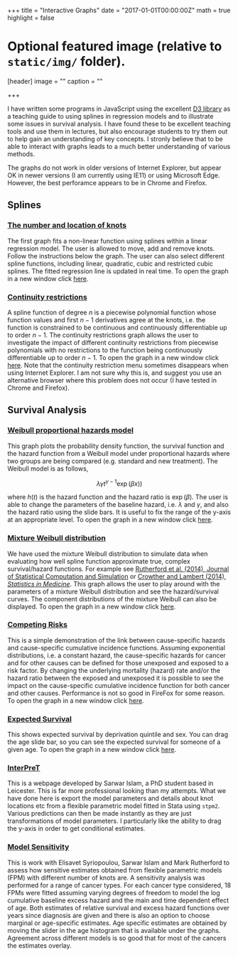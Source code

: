 +++
title = "Interactive Graphs"
date = "2017-01-01T00:00:00Z"
math = true
highlight = false

# Optional featured image (relative to `static/img/` folder).
[header]
image = ""
caption = ""

+++

I have written some programs in JavaScript using the excellent [D3 library](http://d3js.org) as a teaching guide to using splines in regression models and to illustrate some issues in survival analysis. I have found these to be excellent teaching tools and use them in lectures, but also encourage students to try them out to help gain an understanding of key concepts. I stronly believe that to be able to interact with graphs leads to a much better understanding of various methods.

The graphs do not work in older versions of Internet Explorer, but appear OK in newer versions (I am currently using IE11) or using Microsoft Edge. However, the best perforamce appears to be in Chrome and Firefox.


## Splines 


### <a href="spline_eg/spline_eg.html" target="_blank">The number and location of knots</a>

The first graph fits a non-linear function using splines within a linear regression model. The user is allowed to move, add and remove knots. Follow the instructions below the graph. The user can also select different spline functions, including linear, quadratic, cubic and restricted cubic splines. The fitted  regression line is updated in real time. To open the graph in a new window click <a href="spline_eg/spline_eg.html" target="_blank">here</a>.


### <a href="spline_continuity/spline_continuity.html" target="_blank">Continuity restrictions</a>

A spline function of degree $n$ is a piecewise polynomial function whose function values and first $n-1$ derivatives agree at the knots, i.e. the function is constrained to be continuous and continuously differentiable up to order $n-1$. The continuity restrictions graph allows the user to investigate the impact of different continuity restrictions from piecewise polynomials with no restrictions to the function being continuously differentiable up to order  $n-1$. To open the graph in a new window click <a href="spline_continuity/spline_continuity.html" target="_blank">here</a>. Note that the continuity restriction menu sometimes disappears when using Internet Explorer. I am not sure why this is, and suggest you use an alternative browser where this problem does not occur (I have tested in Chrome and Firefox).

## Survival Analysis

### <a href="survival_weibull/survival_weibull.html" target="_blank">Weibull proportional hazards model</a>

This graph plots the probability density function, the survival function and the hazard function from a Weibull model under proportional hazards where two groups are being compared (e.g. standard and new treatment). The Weibull model is as follows,

$$\lambda\gamma t^{\gamma-1}\exp(\beta x))$$

where $h(t)$ is the hazard function and the hazard ratio is $\exp(β)$. The user is able to change the parameters of the baseline hazard, i.e. $\lambda$ and $\gamma$, and also the hazard ratio using the slide bars. It is useful to fix the range of the y-axis at an appropriate level. To open the graph in a new window click  <a href="survival_weibull/survival_weibull.html" target="_blank">here</a>.

### <a href="mixture_weibull/mixture_weibull.html" target="_blank">Mixture Weibull distribution</a>

We have used the mixture Weibull distribution to simulate data when evaluating how well spline function approximate true, complex survival/hazard functions. For example see [Rutherford et al. (2014), Journal of Statistical Computation and Simulation](http://www.tandfonline.com/doi/abs/10.1080/00949655.2013.845890#.VDK1HPldWSo) or [Crowther and Lambert (2014), _Statistics in Medicine_](http://onlinelibrary.wiley.com/doi/10.1002/sim.6300/abstract). This graph allows the user to play around with the parameters of a mixture Weibull distribution and see the hazard/survival curves. The component distributions of the mixture Weibull can also be displayed. <span>To open the graph in a new window click <a href="mixture_weibull/mixture_weibull.html" target="_blank">here</a>.


### <a href="competing_risks/competingrisks.html" target="_blank">Competing Risks</a>

This is a simple demonstration of the link between cause-specific hazards and cause-specific cumulative incidence functions. Assuming exponential distributions, i.e. a constant hazard, the cause-specific hazards for cancer and for other causes can be defined for those unexposed and exposed to a risk factor. By changing the underlying mortality (hazard) rate and/or the hazard ratio between the exposed and unexposed it is possible to see the impact on the cause-specific cumulative incidence function for both cancer and other causes. Performance is not so good in FireFox for some reason. To open the graph in a new window click <a href="competing_risks/competingrisks.html" target="_blank">here</a>.


### <a href="lifeexpectency/life_expectency.html" target="_blank">Expected Survival</a>

This shows expected survival by deprivation quintile and sex. You can drag the age slide bar, so you can see the expected survival for someone of a given age. To open the graph in a new window click [here](lifeexpectency/life_expectency.html).

### <a href="http://interpret.le.ac.uk" target="_blank">InterPreT</a>


This is a webpage developed by Sarwar Islam, a PhD student based in Leicester. This is far more professional looking than my attempts. What we have done here is export the model parameters and details about knot locations etc from a flexible parametric model fitted in Stata using `stpm2`. Various predictions can then be made instantly as they are just transformations of model parameters. I particularly like the ability to drag the y-axis in order to get conditional estimates.

  
### <a href="model_sensitivity/model_sensitivity.html" target="_blank">Model Sensitivity</a>  

This is work with Elisavet Syriopoulou, Sarwar Islam and Mark Rutherford to assess how sensitive estimates obtained from flexible parametric models  (FPM) with different number of knots are. A sensitivity analysis was performed for a range of cancer types. For each cancer type considered, 18 FPMs were fitted assuming varying degrees of freedom to model the log cumulative baseline excess hazard and the main and time dependent effect of age. Both estimates of relative survival and excess hazard functions over years since diagnosis are given and there is also an option to choose marginal or age-specific estimates. Age specific estimates are obtained by moving the slider in the age histogram that is available under the graphs. Agreement across different models is so good that for most of the cancers the estimates overlay.
  